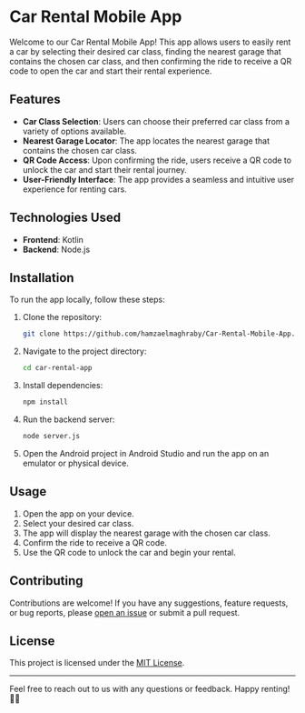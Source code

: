 # Car Rental Mobile App

Welcome to our Car Rental Mobile App! This app allows users to easily rent a car by selecting their desired car class, finding the nearest garage that contains the chosen car class, and then confirming the ride to receive a QR code to open the car and start their rental experience.

## Features

- **Car Class Selection**: Users can choose their preferred car class from a variety of options available.
- **Nearest Garage Locator**: The app locates the nearest garage that contains the chosen car class.
- **QR Code Access**: Upon confirming the ride, users receive a QR code to unlock the car and start their rental journey.
- **User-Friendly Interface**: The app provides a seamless and intuitive user experience for renting cars.

## Technologies Used

- **Frontend**: Kotlin
- **Backend**: Node.js

## Installation

To run the app locally, follow these steps:

1. Clone the repository:

    ```bash
    git clone https://github.com/hamzaelmaghraby/Car-Rental-Mobile-App.git
    ```

2. Navigate to the project directory:

    ```bash
    cd car-rental-app
    ```

3. Install dependencies:

    ```bash
    npm install
    ```

4. Run the backend server:

    ```bash
    node server.js
    ```

5. Open the Android project in Android Studio and run the app on an emulator or physical device.

## Usage

1. Open the app on your device.
2. Select your desired car class.
3. The app will display the nearest garage with the chosen car class.
4. Confirm the ride to receive a QR code.
5. Use the QR code to unlock the car and begin your rental.

## Contributing

Contributions are welcome! If you have any suggestions, feature requests, or bug reports, please [open an issue](https://github.com/yourusername/car-rental-app/issues) or submit a pull request.

## License

This project is licensed under the [MIT License](https://github.com/yourusername/car-rental-app/blob/main/LICENSE).

---

Feel free to reach out to us with any questions or feedback. Happy renting! 🚗💨
